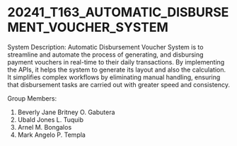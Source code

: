 # 20241_T163_AUTOMATIC_DISBURSEMENT_VOUCHER_SYSTEM
System Description: Automatic Disbursement Voucher System is to streamline and automate the process of generating, and disbursing payment vouchers in real-time to their daily transactions. By implementing the APIs, it helps the system to generate its layout and also the calculation. It simplifies complex workflows by eliminating manual handling, ensuring that disbursement tasks are carried out with greater speed and consistency.

Group Members: 
  1. Beverly Jane Britney O. Gabutera
  2. Ubald Jones L. Tuquib
  3. Arnel M. Bongalos
  4. Mark Angelo P. Templa

